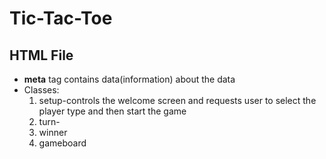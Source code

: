 # Tic-Tac-Toe
## HTML File
<ul>
  <li><b>meta</b> tag contains data(information) about the data</li>
  <li>Classes:
    <ol>
      <li>setup-controls the welcome screen and requests user to select the player type and then start the game</li>
      <li>turn-</li>
      <li>winner</li>
      <li>gameboard</li>
    </ol>
  </li>
</ul>
